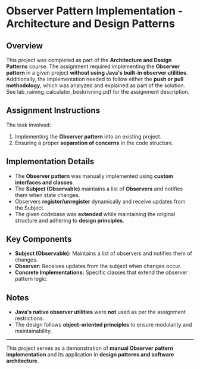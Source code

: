 # Observer Pattern Implementation - Architecture and Design Patterns

## Overview
This project was completed as part of the **Architecture and Design Patterns** course. The assignment required implementing the **Observer pattern** in a given project **without using Java's built-in observer utilities**. Additionally, the implementation needed to follow either the **push or pull methodology**, which was analyzed and explained as part of the solution.
See lab_raining_calculator_beskrivning.pdf for the assignment description.

## Assignment Instructions
The task involved:
1. Implementing the **Observer pattern** into an existing project.
2. Ensuring a proper **separation of concerns** in the code structure.

## Implementation Details
- The **Observer pattern** was manually implemented using **custom interfaces and classes**.
- The **Subject (Observable)** maintains a list of **Observers** and notifies them when state changes.
- Observers **register/unregister** dynamically and receive updates from the Subject.
- The given codebase was **extended** while maintaining the original structure and adhering to **design principles**.

## Key Components
- **Subject (Observable):** Maintains a list of observers and notifies them of changes.
- **Observer:** Receives updates from the subject when changes occur.
- **Concrete Implementations:** Specific classes that extend the observer pattern logic.

## Notes
- **Java's native observer utilities** were **not** used as per the assignment restrictions.
- The design follows **object-oriented principles** to ensure modularity and maintainability.

---

This project serves as a demonstration of **manual Observer pattern implementation** and its application in **design patterns and software architecture**.


